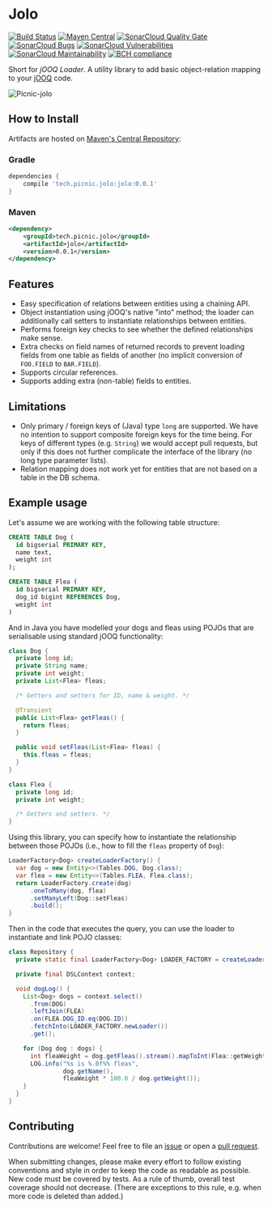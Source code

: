 # Jolo

[![Build Status][travisci-badge]][travisci-builds]
[![Maven Central][maven-central-badge]][maven-central-browse]
[![SonarCloud Quality Gate][sonarcloud-badge-quality-gate]][sonarcloud-dashboard]
[![SonarCloud Bugs][sonarcloud-badge-bugs]][sonarcloud-measure-reliability]
[![SonarCloud Vulnerabilities][sonarcloud-badge-vulnerabilities]][sonarcloud-measure-security]
[![SonarCloud Maintainability][sonarcloud-badge-maintainability]][sonarcloud-measure-maintainability]
[![BCH compliance][bettercodehub-badge]][bettercodehub-results]

Short for _jOOQ Loader_. A utility library to add basic object-relation mapping
to your [jOOQ][jooq] code.

![Picnic-jolo][jolo-image]

## How to Install

Artifacts are hosted on [Maven's Central Repository][maven-central-browse]:

### Gradle

```groovy
dependencies {
    compile 'tech.picnic.jolo:jolo:0.0.1'
}
```

### Maven

```xml
<dependency>
    <groupId>tech.picnic.jolo</groupId>
    <artifactId>jolo</artifactId>
    <version>0.0.1</version>
</dependency>
```

## Features

- Easy specification of relations between entities using a chaining API.
- Object instantiation using jOOQ's native "into" method; the loader can
  additionally call setters to instantiate relationships between entities.
- Performs foreign key checks to see whether the defined relationships make
  sense.
- Extra checks on field names of returned records to prevent loading fields
  from one table as fields of another (no implicit conversion of `FOO.FIELD` to
  `BAR.FIELD`).
- Supports circular references.
- Supports adding extra (non-table) fields to entities.

## Limitations

- Only primary / foreign keys of (Java) type `long` are supported. We have no
  intention to support composite foreign keys for the time being. For keys of
  different types (e.g.  `String`) we would accept pull requests, but only if
  this does not further complicate the interface of the library (no long type
  parameter lists).
- Relation mapping does not work yet for entities that are not based on a table
  in the DB schema.

## Example usage

Let's assume we are working with the following table structure:

```sql
CREATE TABLE Dog (
  id bigserial PRIMARY KEY,
  name text,
  weight int
);

CREATE TABLE Flea (
  id bigserial PRIMARY KEY,
  dog_id bigint REFERENCES Dog,
  weight int
)
```

And in Java you have modelled your dogs and fleas using POJOs that are serialisable using
standard jOOQ functionality:

```java
class Dog {
  private long id;
  private String name;
  private int weight;
  private List<Flea> fleas;

  /* Getters and setters for ID, name & weight. */

  @Transient
  public List<Flea> getFleas() {
    return fleas;
  }

  public void setFleas(List<Flea> fleas) {
    this.fleas = fleas;
  }
}

class Flea {
  private long id;
  private int weight;

  /* Getters and setters. */
}
```

Using this library, you can specify how to instantiate the relationship between those POJOs
(i.e., how to fill the `fleas` property of `Dog`):

```java
LoaderFactory<Dog> createLoaderFactory() {
  var dog = new Entity<>(Tables.DOG, Dog.class);
  var flea = new Entity<>(Tables.FLEA, Flea.class);
  return LoaderFactory.create(dog)
      .oneToMany(dog, flea)
      .setManyLeft(Dog::setFleas)
      .build();
}
```

Then in the code that executes the query, you can use the loader to instantiate
and link POJO classes:

```java
class Repository {
  private static final LoaderFactory<Dog> LOADER_FACTORY = createLoaderFactory();

  private final DSLContext context;

  void dogLog() {
    List<Dog> dogs = context.select()
      .from(DOG)
      .leftJoin(FLEA)
      .on(FLEA.DOG_ID.eq(DOG.ID))
      .fetchInto(LOADER_FACTORY.newLoader())
      .get();

    for (Dog dog : dogs) {
      int fleaWeight = dog.getFleas().stream().mapToInt(Flea::getWeight).sum();
      LOG.info("%s is %.0f%% fleas",
               dog.getName(),
               fleaWeight * 100.0 / dog.getWeight());
    }
  }
}
```

## Contributing

Contributions are welcome! Feel free to file an [issue][new-issue] or open a
[pull request][new-pr].

When submitting changes, please make every effort to follow existing
conventions and style in order to keep the code as readable as possible. New
code must be covered by tests. As a rule of thumb, overall test coverage should
not decrease. (There are exceptions to this rule, e.g. when more code is
deleted than added.)

[bettercodehub-badge]: https://bettercodehub.com/edge/badge/PicnicSupermarket/jolo?branch=master
[bettercodehub-results]: https://bettercodehub.com/results/PicnicSupermarket/jolo
[jolo-image]: https://i.imgur.com/MThi0ae.jpg
[jooq]: https://www.jooq.org
[maven-central-badge]: https://img.shields.io/maven-central/v/tech.picnic.jolo/jolo.svg
[maven-central-browse]: https://repo1.maven.org/maven2/tech/picnic/jolo
[maven-central-search]: https://search.maven.org
[new-issue]: https://github.com/PicnicSupermarket/jolo/issues/new
[new-pr]: https://github.com/PicnicSupermarket/jolo/compare
[sonarcloud-badge-bugs]: https://sonarcloud.io/api/project_badges/measure?project=tech.picnic.jolo%3Ajolo&metric=bugs
[sonarcloud-badge-maintainability]: https://sonarcloud.io/api/project_badges/measure?project=tech.picnic.jolo%3Ajolo&metric=sqale_rating
[sonarcloud-badge-quality-gate]: https://sonarcloud.io/api/project_badges/measure?project=tech.picnic.jolo%3Ajolo&metric=alert_status
[sonarcloud-badge-vulnerabilities]: https://sonarcloud.io/api/project_badges/measure?project=tech.picnic.jolo%3Ajolo&metric=vulnerabilities
[sonarcloud-dashboard]: https://sonarcloud.io/dashboard?id=tech.picnic.jolo%3Ajolo
[sonarcloud-measure-reliability]: https://sonarcloud.io/component_measures?id=tech.picnic.jolo%3Ajolo&metric=Reliability
[sonarcloud-measure-security]: https://sonarcloud.io/component_measures?id=tech.picnic.jolo%3Ajolo&metric=Security
[sonarcloud-measure-maintainability]: https://sonarcloud.io/component_measures?id=tech.picnic.jolo%3Ajolo&metric=Maintainability
[travisci-badge]: https://travis-ci.org/PicnicSupermarket/jolo.svg?branch=master
[travisci-builds]: https://travis-ci.org/PicnicSupermarket/jolo
